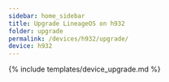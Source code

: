 ```yaml
---
sidebar: home_sidebar
title: Upgrade LineageOS on h932
folder: upgrade
permalink: /devices/h932/upgrade/
device: h932
---
```

{% include templates/device_upgrade.md %}
